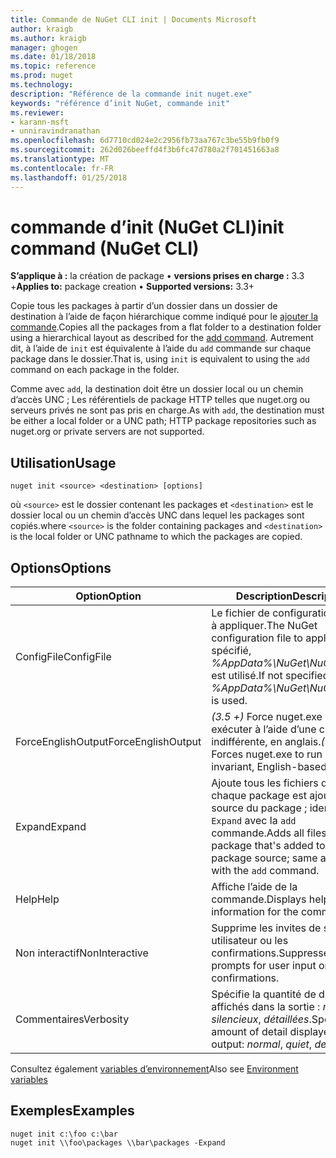 ```yaml
---
title: Commande de NuGet CLI init | Documents Microsoft
author: kraigb
ms.author: kraigb
manager: ghogen
ms.date: 01/18/2018
ms.topic: reference
ms.prod: nuget
ms.technology: 
description: "Référence de la commande init nuget.exe"
keywords: "référence d’init NuGet, commande init"
ms.reviewer:
- karann-msft
- unniravindranathan
ms.openlocfilehash: 6d7710cd024e2c2956fb73aa767c3be55b9fb0f9
ms.sourcegitcommit: 262d026beeffd4f3b6fc47d780a2f701451663a8
ms.translationtype: MT
ms.contentlocale: fr-FR
ms.lasthandoff: 01/25/2018
---
```

# <a name="init-command-nuget-cli"></a><span data-ttu-id="4b888-104">commande d’init (NuGet CLI)</span><span class="sxs-lookup"><span data-stu-id="4b888-104">init command (NuGet CLI)</span></span>

<span data-ttu-id="4b888-105">**S’applique à :** la création de package &bullet; **versions prises en charge :** 3.3 +</span><span class="sxs-lookup"><span data-stu-id="4b888-105">**Applies to:** package creation &bullet; **Supported versions:** 3.3+</span></span>

<span data-ttu-id="4b888-106">Copie tous les packages à partir d’un dossier dans un dossier de destination à l’aide de façon hiérarchique comme indiqué pour le [ajouter la commande](cli-ref-add.md).</span><span class="sxs-lookup"><span data-stu-id="4b888-106">Copies all the packages from a flat folder to a destination folder using a hierarchical layout as described for the [add command](cli-ref-add.md).</span></span> <span data-ttu-id="4b888-107">Autrement dit, à l’aide de `init` est équivalente à l’aide du `add` commande sur chaque package dans le dossier.</span><span class="sxs-lookup"><span data-stu-id="4b888-107">That is, using `init` is equivalent to using the `add` command on each package in the folder.</span></span>

<span data-ttu-id="4b888-108">Comme avec `add`, la destination doit être un dossier local ou un chemin d’accès UNC ; Les référentiels de package HTTP telles que nuget.org ou serveurs privés ne sont pas pris en charge.</span><span class="sxs-lookup"><span data-stu-id="4b888-108">As with `add`, the destination must be either a local folder or a UNC path; HTTP package repositories such as nuget.org or private servers are not supported.</span></span>

## <a name="usage"></a><span data-ttu-id="4b888-109">Utilisation</span><span class="sxs-lookup"><span data-stu-id="4b888-109">Usage</span></span>

```cli
nuget init <source> <destination> [options]
```

<span data-ttu-id="4b888-110">où `<source>` est le dossier contenant les packages et `<destination>` est le dossier local ou un chemin d’accès UNC dans lequel les packages sont copiés.</span><span class="sxs-lookup"><span data-stu-id="4b888-110">where `<source>` is the folder containing packages and `<destination>` is the local folder or UNC pathname to which the packages are copied.</span></span>

## <a name="options"></a><span data-ttu-id="4b888-111">Options</span><span class="sxs-lookup"><span data-stu-id="4b888-111">Options</span></span>

| <span data-ttu-id="4b888-112">Option</span><span class="sxs-lookup"><span data-stu-id="4b888-112">Option</span></span> | <span data-ttu-id="4b888-113">Description</span><span class="sxs-lookup"><span data-stu-id="4b888-113">Description</span></span> |
| --- | --- |
| <span data-ttu-id="4b888-114">ConfigFile</span><span class="sxs-lookup"><span data-stu-id="4b888-114">ConfigFile</span></span> | <span data-ttu-id="4b888-115">Le fichier de configuration NuGet à appliquer.</span><span class="sxs-lookup"><span data-stu-id="4b888-115">The NuGet configuration file to apply.</span></span> <span data-ttu-id="4b888-116">Si non spécifié, *%AppData%\NuGet\NuGet.Config* est utilisé.</span><span class="sxs-lookup"><span data-stu-id="4b888-116">If not specified, *%AppData%\NuGet\NuGet.Config* is used.</span></span> |
| <span data-ttu-id="4b888-117">ForceEnglishOutput</span><span class="sxs-lookup"><span data-stu-id="4b888-117">ForceEnglishOutput</span></span> | <span data-ttu-id="4b888-118">*(3.5 +)*  Force nuget.exe pour exécuter à l’aide d’une culture dite indifférente, en anglais.</span><span class="sxs-lookup"><span data-stu-id="4b888-118">*(3.5+)* Forces nuget.exe to run using an invariant, English-based culture.</span></span> |
| <span data-ttu-id="4b888-119">Expand</span><span class="sxs-lookup"><span data-stu-id="4b888-119">Expand</span></span> | <span data-ttu-id="4b888-120">Ajoute tous les fichiers dans chaque package est ajouté à la source du package ; identique à `-Expand` avec la `add` commande.</span><span class="sxs-lookup"><span data-stu-id="4b888-120">Adds all files in each package that's added to the package source; same as `-Expand` with the `add` command.</span></span> |
| <span data-ttu-id="4b888-121">Help</span><span class="sxs-lookup"><span data-stu-id="4b888-121">Help</span></span> | <span data-ttu-id="4b888-122">Affiche l’aide de la commande.</span><span class="sxs-lookup"><span data-stu-id="4b888-122">Displays help information for the command.</span></span> |
| <span data-ttu-id="4b888-123">Non interactif</span><span class="sxs-lookup"><span data-stu-id="4b888-123">NonInteractive</span></span> | <span data-ttu-id="4b888-124">Supprime les invites de saisie utilisateur ou les confirmations.</span><span class="sxs-lookup"><span data-stu-id="4b888-124">Suppresses prompts for user input or confirmations.</span></span> |
| <span data-ttu-id="4b888-125">Commentaires</span><span class="sxs-lookup"><span data-stu-id="4b888-125">Verbosity</span></span> | <span data-ttu-id="4b888-126">Spécifie la quantité de détails affichés dans la sortie : *normal*, *silencieux*, *détaillées*.</span><span class="sxs-lookup"><span data-stu-id="4b888-126">Specifies the amount of detail displayed in the output: *normal*, *quiet*, *detailed*.</span></span> |

<span data-ttu-id="4b888-127">Consultez également [variables d’environnement](cli-ref-environment-variables.md)</span><span class="sxs-lookup"><span data-stu-id="4b888-127">Also see [Environment variables](cli-ref-environment-variables.md)</span></span>

## <a name="examples"></a><span data-ttu-id="4b888-128">Exemples</span><span class="sxs-lookup"><span data-stu-id="4b888-128">Examples</span></span>

```cli
nuget init c:\foo c:\bar
nuget init \\foo\packages \\bar\packages -Expand
```
